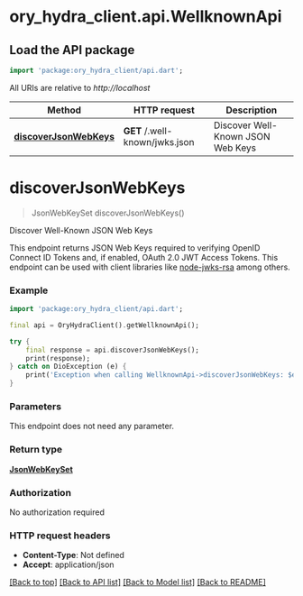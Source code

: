 # ory_hydra_client.api.WellknownApi

## Load the API package
```dart
import 'package:ory_hydra_client/api.dart';
```

All URIs are relative to *http://localhost*

Method | HTTP request | Description
------------- | ------------- | -------------
[**discoverJsonWebKeys**](WellknownApi.md#discoverjsonwebkeys) | **GET** /.well-known/jwks.json | Discover Well-Known JSON Web Keys


# **discoverJsonWebKeys**
> JsonWebKeySet discoverJsonWebKeys()

Discover Well-Known JSON Web Keys

This endpoint returns JSON Web Keys required to verifying OpenID Connect ID Tokens and, if enabled, OAuth 2.0 JWT Access Tokens. This endpoint can be used with client libraries like [node-jwks-rsa](https://github.com/auth0/node-jwks-rsa) among others.

### Example
```dart
import 'package:ory_hydra_client/api.dart';

final api = OryHydraClient().getWellknownApi();

try {
    final response = api.discoverJsonWebKeys();
    print(response);
} catch on DioException (e) {
    print('Exception when calling WellknownApi->discoverJsonWebKeys: $e\n');
}
```

### Parameters
This endpoint does not need any parameter.

### Return type

[**JsonWebKeySet**](JsonWebKeySet.md)

### Authorization

No authorization required

### HTTP request headers

 - **Content-Type**: Not defined
 - **Accept**: application/json

[[Back to top]](#) [[Back to API list]](../README.md#documentation-for-api-endpoints) [[Back to Model list]](../README.md#documentation-for-models) [[Back to README]](../README.md)

